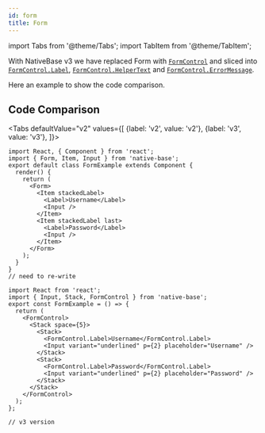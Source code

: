 ```yaml
---
id: form
title: Form
---
```


import Tabs from '@theme/Tabs';
import TabItem from '@theme/TabItem';

With NativeBase v3 we have replaced Form with [`FormControl`](formControl.md) and sliced into [`FormControl.Label`](formControl.md#formcontrollabel), [`FormControl.HelperText`](formControl.md#formcontrolhelpertext) and [`FormControl.ErrorMessage`](formControl#formcontrolerrormessage).

Here an example to show the code comparison.

## Code Comparison

<Tabs
defaultValue="v2"
values={[
{label: 'v2', value: 'v2'},
{label: 'v3', value: 'v3'},
]}>
<TabItem value="v2">

```tsx
import React, { Component } from 'react';
import { Form, Item, Input } from 'native-base';
export default class FormExample extends Component {
  render() {
    return (
      <Form>
        <Item stackedLabel>
          <Label>Username</Label>
          <Input />
        </Item>
        <Item stackedLabel last>
          <Label>Password</Label>
          <Input />
        </Item>
      </Form>
    );
  }
}
// need to re-write
```

</TabItem>
<TabItem value="v3">

```tsx
import React from 'react';
import { Input, Stack, FormControl } from 'native-base';
export const FormExample = () => {
  return (
    <FormControl>
      <Stack space={5}>
        <Stack>
          <FormControl.Label>Username</FormControl.Label>
          <Input variant="underlined" p={2} placeholder="Username" />
        </Stack>
        <Stack>
          <FormControl.Label>Password</FormControl.Label>
          <Input variant="underlined" p={2} placeholder="Password" />
        </Stack>
      </Stack>
    </FormControl>
  );
};

// v3 version
```

</TabItem>
</Tabs>
